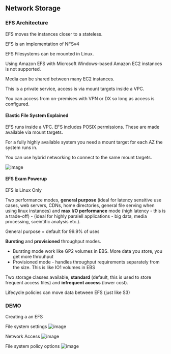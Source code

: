 ## Network Storage

### EFS Architecture

EFS moves the instances closer to a stateless.

EFS is an implementation of NFSv4

EFS Filesystems can be mounted in Linux.

Using Amazon EFS with Microsoft Windows–based Amazon EC2 instances is not supported.

Media can be shared between many EC2 instances.

This is a private service, access is via mount targets inside a VPC.

You can access from on-premises with VPN or DX so long as access is configured.

#### Elastic File System Explained

EFS runs inside a VPC.
EFS includes POSIX permissions. These are made available via mount targets.

For a fully highly available system you need a mount target for each AZ the
system runs in.

You can use hybrid networking to connect to the same mount targets.

![image](https://user-images.githubusercontent.com/88237437/159148835-1fc52854-85ef-4f25-800d-0aaa2a6d807d.png)

#### EFS Exam Powerup

EFS is Linux Only

Two performance modes, **general purpose** (ideal for latency sensitive use cases, web servers, CDNs, home directories, general file serving when using linux instances) and **max I/O performance** mode (high latency - this is a trade-off) - (ideal for highly paralell applications - big data, media processing, sceintific analysis etc.).

General purpose = default for 99.9% of uses

**Bursting** and **provisioned** throughput modes.
- Bursting mode work like GP2 volumes in EBS. More data you store, you get more throuhput
- Provisioned mode - handles throughput requirements separately from the size. This is like IO1 volumes in EBS

Two storage classes available, **standard** (default, this is used to store frequent access files) and **infrequent access** (lower cost).

Lifecycle policies can move data between EFS (just like S3)

### DEMO

Creating a an EFS 

File system settings
![image](https://user-images.githubusercontent.com/88237437/159149181-7f64da62-7da3-4eac-a549-e32c7cf78dcf.png)

Network Access
![image](https://user-images.githubusercontent.com/88237437/159149234-a3fd8f23-85e3-498e-b91c-2d7e7bd1621a.png)

File system policy options
![image](https://user-images.githubusercontent.com/88237437/159149249-b0e3257a-0738-4bfd-8720-23f8f572bdb8.png)





